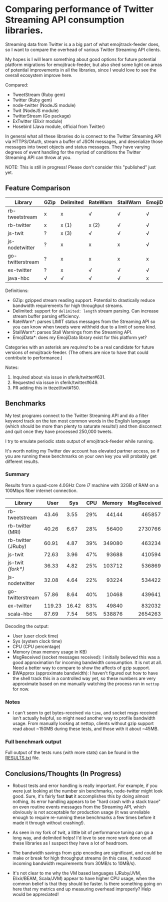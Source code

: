 # Comparing performance of Twitter Streaming API consumption libraries.
Streaming data from Twitter is a a big part of what emojitrack-feeder does, so I
want to compare the overhead of various Twitter Streaming API clients.

My hopes is I will learn something about good options for future potential
platform migrations for emojitrack-feeder, but also shed some light on areas of
potential improvements in all the libraries, since I would love to see the
overall ecosystem improve here.

Compared:

 - TweetStream (Ruby gem)
 - Twitter (Ruby gem)
 - node-twitter (NodeJS module)
 - Twit (NodeJS module)
 - TwitterStream (Go package)
 - ExTwitter (Elixir module)
 - Hosebird (Java module, official from Twitter)

In general what all these libraries do is connect to the Twitter Streaming API
via HTTPS/OAuth, stream a buffer of JSON messages, and deserialize those
messages into tweet objects and status messages.  They have varying degrees of
event handling for the myriad of conditions the Twitter Streaming API can throw
at you.

NOTE: This is still in progress! Please don't consider this "published" just
yet.

## Feature Comparison

 Library          | GZip | Delimited | RateWarn | StallWarn | EmojiData
 ---------------- | ---- | --------- | -------- | --------- | ---------
 rb-tweetstream   | x    | x         | √        | √         | √
 rb-twitter       | x    | x (1)     | x (2)    | √         | √
 js-twit          | ?    | x (3)     | √        | √         | √
 js-nodetwitter   | ?    | x         | x        | x         | √
 go-twitterstream | ?    | x         | x        | x         | x
 ex-twitter       | ?    | x         | √        | √         | √
 java-hbc         | √    | √         | √        | √         | x


Definitions:
 - GZip: gzipped stream reading support. Potential to drastically reduce
   bandwidth requirements for high throughput streams.
 - Delimited: support for `delimited: length` stream parsing. Can increase
   stream buffer parsing efficiency.
 - RateWarn*: parses LIMIT status messages from the Streaming API so you can
   know when tweets were withheld due to a limit of some kind.
 - StallWarn*: parses Stall Warnings from the Streaming API.
 - EmojiData*: does my EmojiData library exist for this platform yet?

Categories with an asterisk are _required_ to be a real candidate for future
versions of emojitrack-feeder. (The others are nice to have that could
contribute to performance.)

Notes:
 1. Inquired about via issue in sferik/twitter#631.
 2. Requested via issue in sferik/twitter#649.
 3. PR adding this in ttezel/twit#150.

## Benchmarks
My test programs connect to the Twitter Streaming API and do a filter keyword
track on the ten most common words in the English language (which should be
more than plenty to saturate results!) and then disconnect and quit once they
have processed 250,000 tweets.

I try to emulate periodic stats output of emojitrack-feeder while running.

It's worth noting my Twitter dev account has elevated partner access, so if you
are running these benchmarks on your own key you will probably get different
results.


### Summary
Results from a quad-core 4.0GHz Core i7 machine with 32GB of RAM on a 100Mbps
fiber internet connection.

 Library            | User   | Sys   | CPU | Memory | MsgReceived | BWApprox
 ------------------ | ------ | ----- | --- | -----: | ----------: | -------:
 rb-tweetstream     |  43.46 |  3.55 | 29% |  44144 |     465857  | ~0.94 GB
 rb-twitter (MRI)   |  40.26 |  6.67 | 28% |  56400 |    2730766  | ~0.94 GB
 rb-twitter (JRuby) |  60.91 |  4.87 | 39% | 349080 |     463234  | ~0.95 GB
 js-twit            |  72.63 |  3.96 | 47% |  93688 |     410594  | ~0.94 GB
 js-twit _(fork*)_  |  36.33 |  4.82 | 25% | 103712 |     536869  | ~0.94 GB
 js-nodetwitter     |  32.08 |  4.64 | 22% |  93224 |     534422  | ~0.95 GB
 go-twitterstream   |  57.86 |  8.64 | 40% |  10468 |     439641  | ~0.35 GB
 ex-twitter         | 119.23 | 16.42 | 83% |  49840 |     832032  | ~0.96 GB
 scala-hbc          |  87.69 |  7.54 | 56% | 538876 |    2654263  | ~0.35 GB

Decoding the output:
 - User (user clock time)
 - Sys (system clock time)
 - CPU (CPU percentage)
 - Memory (max memory usage in KB)
 - MsgReceived (socket messages received): I initially believed this was a good
   approximation for incoming bandwidth consumption. It is not at all. Need a
   better way to compare to show the affects of gzip support.
 - BWApprox (approximate bandwidth): I haven't figured out how to have the shell
   track this in a controlled way yet, so these numbers are very approximate
   based on me manually watching the process run in `nettop` for now.

### Notes
 - I can't seem to get bytes-received via `time`, and socket msgs received isn't
   actually helpful, so might need another way to profile bandwidth usage. From
   manually looking at nettop, clients without gzip support read about ~150MB
   during these tests, and those with it about ~45MB.

### Full benchmark output
Full output of the tests runs (with more stats) can be found in the
[RESULTS.txt](/RESULTS.txt) file.

## Conclusions/Thoughts (In Progress)

 - Robust tests and error handling is really important.  For example, if you
   were just looking at the number sin benchmarks, node-twitter might look good.
   Sure, it's fairly fast **but** it accomplishes this by doing almost nothing,
   its error handling appears to be "hard crash with a stack trace" on even
   routine events messages from the Streaming API, which obviously is not
   acceptable for production usage (it was unreliable enough to require
   re-running these benchmarks a few times before it made it through without
   crashing!).

 - As seen in my fork of twit, a little bit of performance tuning can go a long
   way, and delimited helps! I'd love to see more work done on all these
   libraries as I suspect they have a lot of headroom.

 - The bandwidth savings from gzip encoding are significant, and could be make
   or break for high throughput streams (in this case, it reduced incoming
   bandwidth requirements from 30MB/s to 10MB/s).

 - It's not clear to me why the VM based languages (JRuby/JVM, Elixir/BEAM,
   Scala/JVM) appear to have higher CPU usage, when the common belief is that
   they should be faster. Is there something going on here that my metrics end
   up measuring overhead improperly?  Help would be appreciated!
